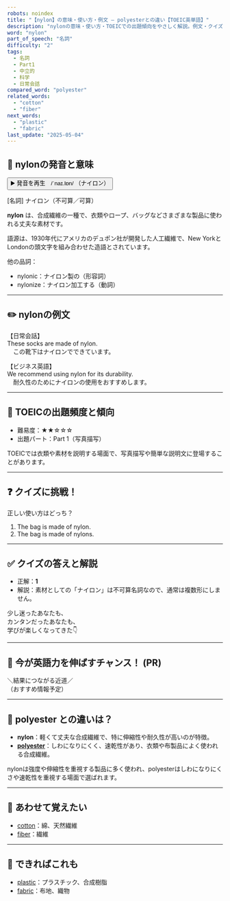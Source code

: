 ```yaml
---
robots: noindex
title: "【nylon】の意味・使い方・例文 ― polyesterとの違い【TOEIC英単語】"
description: "nylonの意味・使い方・TOEICでの出題傾向をやさしく解説。例文・クイズ付きでpolyesterとの違いもわかりやすく学べます。"
word: "nylon"
part_of_speech: "名詞"
difficulty: "2"
tags:
  - 名詞
  - Part1
  - 中立的
  - 科学
  - 日常会話
compared_word: "polyester"
related_words:
  - "cotton"
  - "fiber"
next_words:
  - "plastic"
  - "fabric"
last_update: "2025-05-04"
---
```


## 🔰 nylonの発音と意味

<button class="play-audio" onclick="playTTS('nylon')">
  <span class="play-audio-main">
    ▶️ 発音を再生　/ˈnaɪ.lɒn/
  </span>
  <span class="play-audio-sub">
    （ナイロン）
  </span>
</button>

[名詞] ナイロン（不可算／可算）

**nylon** は、合成繊維の一種で、衣類やロープ、バッグなどさまざまな製品に使われる丈夫な素材です。

語源は、1930年代にアメリカのデュポン社が開発した人工繊維で、New YorkとLondonの頭文字を組み合わせた造語とされています。

他の品詞：  
- nylonic：ナイロン製の（形容詞）
- nylonize：ナイロン加工する（動詞）

---

## ✏️ nylonの例文

【日常会話】  
These socks are made of nylon.  
　この靴下はナイロンでできています。

【ビジネス英語】  
We recommend using nylon for its durability.  
　耐久性のためにナイロンの使用をおすすめします。

---

## 🎯 TOEICの出題頻度と傾向

- 難易度：★★☆☆☆
- 出題パート：Part 1（写真描写）

TOEICでは衣類や素材を説明する場面で、写真描写や簡単な説明文に登場することがあります。

---

## ❓ クイズに挑戦！

正しい使い方はどっち？

1. The bag is made of nylon.  
2. The bag is made of nylons.

---

## ✅ クイズの答えと解説

- 正解：**1**
- 解説：素材としての「ナイロン」は不可算名詞なので、通常は複数形にしません。

少し迷ったあなたも、  
カンタンだったあなたも、  
学びが楽しくなってきた👇️

---

## 🚀 今が英語力を伸ばすチャンス！ (PR)

<div class="info-center">
＼結果につながる近道／<br>  
（おすすめ情報予定）
</div>

---

## 🤔  polyester との違いは？

- **nylon**：軽くて丈夫な合成繊維で、特に伸縮性や耐久性が高いのが特徴。
- **[polyester](/word/polyester)**：しわになりにくく、速乾性があり、衣類や布製品によく使われる合成繊維。

nylonは強度や伸縮性を重視する製品に多く使われ、polyesterはしわになりにくさや速乾性を重視する場面で選ばれます。

---

## 🧩 あわせて覚えたい

- [cotton](/word/cotton)：綿、天然繊維
- [fiber](/word/fiber)：繊維

---

## 📖 できればこれも

- [plastic](/word/plastic)：プラスチック、合成樹脂
- [fabric](/word/fabric)：布地、織物

<!-- cvid: aid43_bid32 -->

